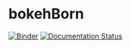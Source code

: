 # bokehBorn
[![Binder](https://mybinder.org/badge_logo.svg)](https://mybinder.org/v2/gh/pseudoPixels/bokehBorn/master)
[![Documentation Status](https://readthedocs.org/projects/bokehborn/badge/?version=latest)](https://bokehborn.readthedocs.io/en/latest/?badge=latest)